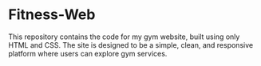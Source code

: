 # Fitness-Web
This repository contains the code for my gym website, built using only HTML and CSS. The site is designed to be a simple, clean, and responsive platform where users can explore gym services.
